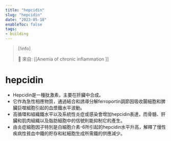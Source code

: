 ```yaml
---
title: "hepcidin"
slug: "hepcidin"
date: "2023-05-18"
enableToc: false
tags:
- building
---
```


> [!info]
>
> 🌱 來自: [[Anemia of chronic inflammation ]]

# hepcidin

- Hepcidin是一種肽激素，主要在肝臟中合成。
- 它作為急性相應物質，通過結合和誘導分解ferroportin調節因吸收腸細胞和脾臟巨噬細胞引起的血漿鐵水平波動。
- 高循環和組織鐵水平以及系統性炎症或感染會增加hepcidin表達，而骨髓、肝臟和肌肉組織以及脂肪細胞中的信號則能抑制它的產生。
- 由炎症細胞因子特別是白細胞介素-6所引起的hepcidin水平升高，解釋了慢性疾病性貧血中鐵的貯存和紅細胞生成所需鐵的供應減少。
